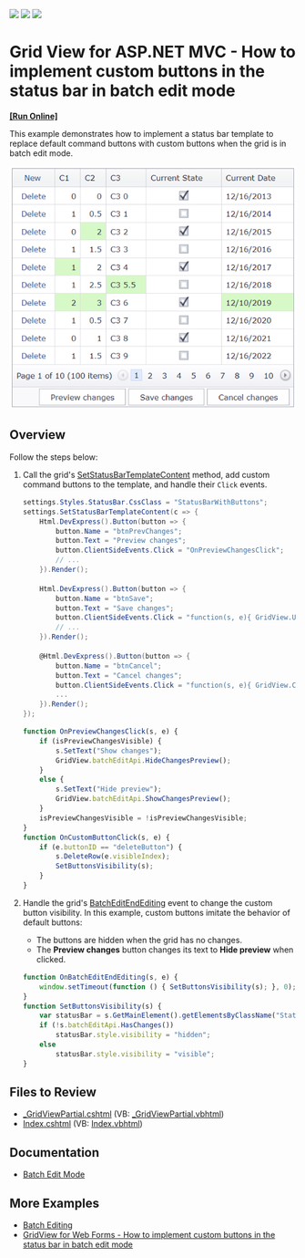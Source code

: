<!-- default badges list -->
![](https://img.shields.io/endpoint?url=https://codecentral.devexpress.com/api/v1/VersionRange/128549650/18.2.11%2B)
[![](https://img.shields.io/badge/Open_in_DevExpress_Support_Center-FF7200?style=flat-square&logo=DevExpress&logoColor=white)](https://supportcenter.devexpress.com/ticket/details/T150411)
[![](https://img.shields.io/badge/📖_How_to_use_DevExpress_Examples-e9f6fc?style=flat-square)](https://docs.devexpress.com/GeneralInformation/403183)
<!-- default badges end -->
# Grid View for ASP.NET MVC - How to implement custom buttons in the status bar in batch edit mode
<!-- run online -->
**[[Run Online]](https://codecentral.devexpress.com/128549650/)**
<!-- run online end -->

This example demonstrates how to implement a status bar template to replace default command buttons with custom buttons when the grid is in batch edit mode.

![Custom Buttons](customButtonsMVC.png)

## Overview

Follow the steps below:

1. Call the grid's [SetStatusBarTemplateContent](https://docs.devexpress.com/AspNetMvc/DevExpress.Web.Mvc.GridViewSettings.SetStatusBarTemplateContent(System.Action-DevExpress.Web.GridViewStatusBarTemplateContainer-)) method, add custom command buttons to the template, and handle their `Click` events.

    ```csharp
    settings.Styles.StatusBar.CssClass = "StatusBarWithButtons";
    settings.SetStatusBarTemplateContent(c => {
        Html.DevExpress().Button(button => {
            button.Name = "btnPrevChanges";
            button.Text = "Preview changes";
            button.ClientSideEvents.Click = "OnPreviewChangesClick";
            // ...
        }).Render();

        Html.DevExpress().Button(button => {
            button.Name = "btnSave";
            button.Text = "Save changes";
            button.ClientSideEvents.Click = "function(s, e){ GridView.UpdateEdit(); }";
            // ...
        }).Render();

        @Html.DevExpress().Button(button => {
            button.Name = "btnCancel";
            button.Text = "Cancel changes";
            button.ClientSideEvents.Click = "function(s, e){ GridView.CancelEdit(); SetButtonsVisibility(GridView); }";
            ...
        }).Render();
    });
    ```

    ```js
    function OnPreviewChangesClick(s, e) {
        if (isPreviewChangesVisible) {
            s.SetText("Show changes");
            GridView.batchEditApi.HideChangesPreview();
        }
        else {
            s.SetText("Hide preview");
            GridView.batchEditApi.ShowChangesPreview();
        }
        isPreviewChangesVisible = !isPreviewChangesVisible;
    }
    function OnCustomButtonClick(s, e) {
        if (e.buttonID == "deleteButton") {
            s.DeleteRow(e.visibleIndex);
            SetButtonsVisibility(s);
        }
    }
    ```

2. Handle the grid's [BatchEditEndEditing](http://docs.devexpress.com/AspNet/js-ASPxClientGridView.BatchEditEndEditing) event to change the custom button visibility. In this example, custom buttons imitate the behavior of default buttons:

   * The buttons are hidden when the grid has no changes.
   * The **Preview changes** button changes its text to **Hide preview** when clicked.

    ```js
    function OnBatchEditEndEditing(s, e) {
        window.setTimeout(function () { SetButtonsVisibility(s); }, 0);
    }
    function SetButtonsVisibility(s) {
        var statusBar = s.GetMainElement().getElementsByClassName("StatusBarWithButtons")[0].getElementsByTagName("td")[0];
        if (!s.batchEditApi.HasChanges())
            statusBar.style.visibility = "hidden";
        else
            statusBar.style.visibility = "visible";
    }
    ```

## Files to Review

* [_GridViewPartial.cshtml](./CS/T150411/Views/Home/_GridViewPartial.cshtml) (VB: [_GridViewPartial.vbhtml](./VB/T150411/Views/Home/_GridViewPartial.vbhtml))
* [Index.cshtml](./CS/T150411/Views/Home/Index.cshtml) (VB: [Index.vbhtml](./VB/T150411/Views/Home/Index.vbhtml))

## Documentation

* [Batch Edit Mode](https://docs.devexpress.com/AspNetMvc/16147/components/grid-view/data-editing-and-validation/batch-edit)

## More Examples

* [Batch Editing](https://demos.devexpress.com/MVCxGridViewDemos/Editing/BatchEditing)
* [GridView for Web Forms - How to implement custom buttons in the status bar in batch edit mode](https://github.com/DevExpress-Examples/asp-net-web-forms-gridview-custom-buttons-in-batch-edit-mode)
